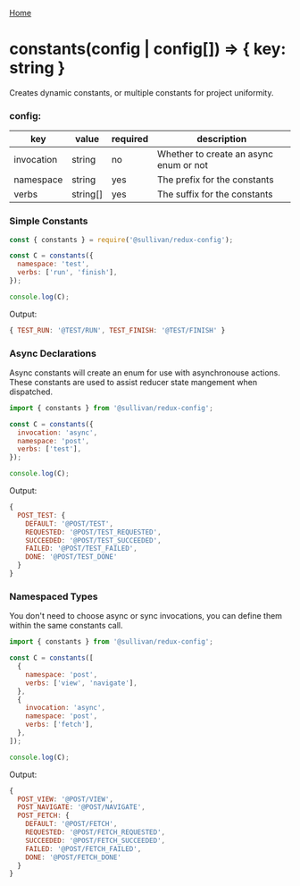 [Home](https://github.com/icarus-sullivan/redux-config/blob/master/README.md)

# constants(config | config[]) => { key: string }
Creates dynamic constants, or multiple constants for project uniformity.

### config:
| key| value | required | description |
|--|--|--|--|
| invocation | string | no | Whether to create an async enum or not |
| namespace | string | yes | The prefix for the constants |
| verbs | string[] | yes | The suffix for the constants |


### Simple Constants
```javascript
const { constants } = require('@sullivan/redux-config');

const C = constants({
  namespace: 'test',
  verbs: ['run', 'finish'],
});

console.log(C);
```

Output:
```javascript
{ TEST_RUN: '@TEST/RUN', TEST_FINISH: '@TEST/FINISH' }
```

### Async Declarations 
Async constants will create an enum for use with asynchronouse actions. These constants are used to assist reducer state mangement when dispatched.

```javascript
import { constants } from '@sullivan/redux-config';

const C = constants({
  invocation: 'async',
  namespace: 'post',
  verbs: ['test'],
});

console.log(C);
```

Output:
```javascript
{
  POST_TEST: {
    DEFAULT: '@POST/TEST',
    REQUESTED: '@POST/TEST_REQUESTED',
    SUCCEEDED: '@POST/TEST_SUCCEEDED',
    FAILED: '@POST/TEST_FAILED',
    DONE: '@POST/TEST_DONE'
  }
}
```

### Namespaced Types
You don't need to choose async or sync invocations, you can define them within the same constants call. 

```javascript
import { constants } from '@sullivan/redux-config';

const C = constants([
  {
    namespace: 'post',
    verbs: ['view', 'navigate'],
  },
  {
    invocation: 'async',
    namespace: 'post',
    verbs: ['fetch'],
  },
]);

console.log(C);
```

Output:
```javascript
{
  POST_VIEW: '@POST/VIEW',
  POST_NAVIGATE: '@POST/NAVIGATE',
  POST_FETCH: {
    DEFAULT: '@POST/FETCH',
    REQUESTED: '@POST/FETCH_REQUESTED',
    SUCCEEDED: '@POST/FETCH_SUCCEEDED',
    FAILED: '@POST/FETCH_FAILED',
    DONE: '@POST/FETCH_DONE'
  }
}
```
